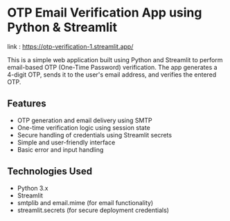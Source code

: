 # OTP Email Verification App using Python & Streamlit
link : https://otp-verification-1.streamlit.app/

This is a simple web application built using Python and Streamlit to perform email-based OTP (One-Time Password) verification. The app generates a 4-digit OTP, sends it to the user's email address, and verifies the entered OTP.

## Features

- OTP generation and email delivery using SMTP
- One-time verification logic using session state
- Secure handling of credentials using Streamlit secrets
- Simple and user-friendly interface
- Basic error and input handling

## Technologies Used

- Python 3.x
- Streamlit
- smtplib and email.mime (for email functionality)
- streamlit.secrets (for secure deployment credentials)
